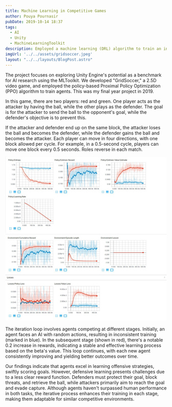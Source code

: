 ```yaml
---
title: Machine Learning in Competitive Games
author: Pouya Pournasir
pubDate: 2019-10-14 18:37
tags:
  - AI
  - Unity
  - MachineLearningToolkit
description: Employed a machine learning (DRL) algorithm to train an intelligent agent. Successfully trained a competitive agent by using a feedback loop in a 1vs1 game.
imgUrl: '../../assets/gridsoccer.jpeg'
layout: "../../layouts/BlogPost.astro"
---
```


The project focuses on exploring Unity Engine's potential as a benchmark for AI research using the MLToolkit. We developed "GridSoccer," a 2.5D video game, and employed the policy-based Proximal Policy Optimization (PPO) algorithm to train agents. This was my final year project in 2019.

In this game, there are two players: red and green. One player acts as the attacker by having the ball, while the other plays as the defender. The goal is for the attacker to send the ball to the opponent's goal, while the defender's objective is to prevent this.

If the attacker and defender end up on the same block, the attacker loses the ball and becomes the defender, while the defender gains the ball and becomes the attacker. Each player can move in four directions, with one block allowed per cycle. For example, in a 0.5-second cycle, players can move one block every 0.5 seconds. Roles reverse in each match.

  ![Image 1](src/assets/gridsoccer_1.jpeg)
  ![Image 2](src/assets/gridsoccer_2.jpeg)

The iteration loop involves agents competing at different stages. Initially, an agent faces an AI with random actions, resulting in inconsistent training (marked in blue). In the subsequent stage (shown in red), there's a notable 0.2 increase in rewards, indicating a stable and effective learning process based on the beta's value. This loop continues, with each new agent consistently improving and yielding better outcomes over time.

Our findings indicate that agents excel in learning offensive strategies, swiftly scoring goals. However, defensive learning presents challenges due to a less clear reward function. Defenders must protect their goal, block threats, and retrieve the ball, while attackers primarily aim to reach the goal and evade capture. Although agents haven't surpassed human performance in both tasks, the iterative process enhances their training in each stage, making them adaptable for similar competitive environments.